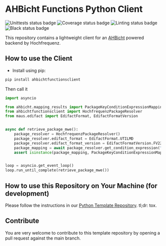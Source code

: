 # AHBicht Functions Python Client

![Unittests status badge](https://github.com/Hochfrequenz/ahbicht-functions-python-client/workflows/Unittests/badge.svg)
![Coverage status badge](https://github.com/Hochfrequenz/ahbicht-functions-python-client/workflows/Coverage/badge.svg)
![Linting status badge](https://github.com/Hochfrequenz/ahbicht-functions-python-client/workflows/Linting/badge.svg)
![Black status badge](https://github.com/Hochfrequenz/ahbicht-functions-python-client/workflows/Black/badge.svg)

This repository contains a lightweight client for an [AHBicht](https://github.com/Hochfrequenz/ahbicht) powered backend by Hochfrequenz.

## How to use the Client
- Install using pip:
```bash
pip install ahbichtfunctionsclient
```
Then call it

```python
import asyncio

from ahbicht.mapping_results import PackageKeyConditionExpressionMapping
from ahbichtfunctionsclient import HochfrequenzPackageResolver
from maus.edifact import EdifactFormat, EdifactFormatVersion


async def retrieve_package_mwe():
    package_resolver = HochfrequenzPackageResolver()
    package_resolver.edifact_format = EdifactFormat.UTILMD
    package_resolver.edifact_format_version = EdifactFormatVersion.FV2204
    package_mapping = await package_resolver.get_condition_expression("10P")
    assert isinstance(package_mapping, PackageKeyConditionExpressionMapping)


loop = asyncio.get_event_loop()
loop.run_until_complete(retrieve_package_mwe())
```

## How to use this Repository on Your Machine (for development)

Please follow the instructions in our [Python Template Repository](https://github.com/Hochfrequenz/python_template_repository#how-to-use-this-repository-on-your-machine).
tl;dr: tox.

## Contribute

You are very welcome to contribute to this template repository by opening a pull request against the main branch.
